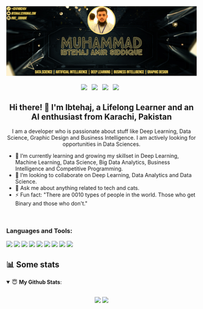 ## ![Ibtehaj's header](https://github.com/ibtehaaj/ibtehaaj/blob/main/images/header.jpg)

<p align="center">
<a href="https://www.facebook.com/ebtehaj.aamir"><img height="30" src="https://github.com/stephenajulu/stephenajulu/blob/master/images/icons/facebook-square-brands.svg"></a>&nbsp;&nbsp;
<a href="https://www.instagram.com/ibs_siddique"><img height="30" src="https://github.com/stephenajulu/stephenajulu/blob/master/images/icons/instagram-square-brands.svg"></a>&nbsp;&nbsp;
<a href="https://www.linkedin.com/in/muhammad-ibtehaj-amir-b84087207/"><img height="30" src="https://github.com/stephenajulu/stephenajulu/blob/master/images/icons/linkedin-brands.svg"></a>&nbsp;&nbsp;
<a href="https://github.com/ibtehaaj"><img height="30" src="https://github.com/stephenajulu/stephenajulu/blob/master/images/icons/github-square-brands.svg"></a>&nbsp;&nbsp;

<h2 align="center"> Hi there! 👋 I'm Ibtehaj, a Lifelong Learner and an AI enthusiast from Karachi, Pakistan</h2>
<p align="center">
I am a developer who is passionate about stuff like Deep Learning, Data Science, Graphic Design and Business Intelligence. I am actively looking for opportunities in Data Sciences.
</p>

- 🌱 I’m currently learning and growing my skillset in Deep Learning, Machine Learning, Data Science, Big Data Analytics, Business Intelligence and Competitive Programming.
- 👯 I’m looking to collaborate on Deep Learning, Data Analytics and Data Science.
- 💬 Ask me about anything related to tech and cats.
- ⚡ Fun fact: "There are 0010 types of people in the world. Those who get Binary and those who don't."
<br>

### Languages and Tools:
<img src = 'https://github.com/MarikIshtar007/MarikIshtar007/blob/master/images/python2.png' height='30'/>  <img src = 'https://github.com/MarikIshtar007/MarikIshtar007/blob/master/images/html.svg' width='30'/> <img src = 'https://github.com/MarikIshtar007/MarikIshtar007/blob/master/images/css.svg' width='30'/> <img src = 'https://github.com/MarikIshtar007/MarikIshtar007/blob/master/images/js.svg' width='30'/> <img src = 'https://github.com/MarikIshtar007/MarikIshtar007/blob/master/images/bootstrap.svg' width='33'/> <img src = 'https://github.com/MarikIshtar007/MarikIshtar007/blob/master/images/django.svg' height='40'/> <img src = 'https://github.com/MarikIshtar007/MarikIshtar007/blob/master/images/flask.png' width='30'/> 
 <img src = 'https://github.com/MarikIshtar007/MarikIshtar007/blob/master/images/sql.svg' width='30'/> <img src = 'https://github.com/MarikIshtar007/MarikIshtar007/blob/master/images/git.svg' width='30'/>


 ## 📊 Some stats

<details open>
 <summary> 😇 <b>My Github Stats</b>: </summary>
<br>
<p align = "center">
  <img src = "https://github-readme-stats.vercel.app/api?username=ibtehaaj&show_icons=true&theme=tokyonight&line_height=27">
  <img src = "https://github-readme-stats.vercel.app/api/top-langs/?username=ibtehaaj&hide=css,java,html&theme=tokyonight">
</p>

</details>
